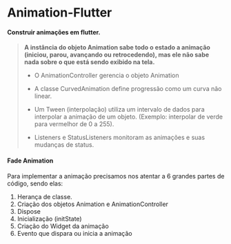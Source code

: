 # Animation-Flutter

<h4>Construir animações em flutter.</h4>

<blockquote>
  <b>A instância do objeto Animation sabe todo o estado a animação (iniciou, parou, avançando ou retrocedendo), mas ele não sabe nada sobre o que está sendo exibido na tela.</b>
  
  - O AnimationController gerencia o objeto Animation
  
  - A classe CurvedAnimation define progressão como um curva não linear.
  
  - Um Tween (interpolação) utiliza um intervalo de dados para interpolar
  a animação de um objeto. (Exemplo: interpolar de verde para
  vermelhor de 0 a 255).

  - Listeners e StatusListeners monitoram as animações e suas
  mudanças de status.
</blockquote>


<h4>Fade Animation</h4>

Para implementar a animação precisamos nos atentar a 6 grandes partes de código, sendo elas:

1. Herança de classe.
2. Criação dos objetos Animation e
AnimationController
3. Dispose
4. Inicialização (initState)
5. Criação do Widget da animação
6. Evento que dispara ou inicia a animação
